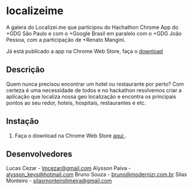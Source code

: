 localizeime
===========

  A galera do Localizei.me que participou do Hachathon Chrome App do +GDG São Paulo  e com o +Google Brasil  em paralelo com o +GDG João Pessoa, com a participação de +Renato Mangini.
  
  Já está publicado a app na Chrome Web Store, faça o <a href="https://chrome.google.com/webstore/detail/localizei-beta/ihappndkmffngabclkkpebgnbchlbhjg?utm_source=plus"> download </a>

<h2> Descrição </h2>

  Quem nunca precisou encontrar um hotel ou restaurante por perto? Com certeza é uma necessidade de todos e no hackathon resolvemos criar a aplicação que localiza nossa geo localização e encontra os principais pontos ao seu redor, hoteis, hospitais, restaurantes e etc.


<h2>Instação</h2>

1. Faça o download na Chrome Web Store <a href="https://chrome.google.com/webstore/detail/localizei-beta/ihappndkmffngabclkkpebgnbchlbhjg?utm_source=plus"> aqui </a>.


<h2> Desenvolvedores </h2>

Lucas Cezar - lmcezar@gmail.com
Alysson Paiva - alysson_keys@hotmail.com
Bruno Souza - bruno@modernizr.com.br
Silas Monteiro - silasmonteirolimeira@gmail.com
